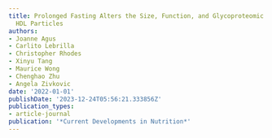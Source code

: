```yaml
---
title: Prolonged Fasting Alters the Size, Function, and Glycoproteomic Profile of
  HDL Particles
authors:
- Joanne Agus
- Carlito Lebrilla
- Christopher Rhodes
- Xinyu Tang
- Maurice Wong
- Chenghao Zhu
- Angela Zivkovic
date: '2022-01-01'
publishDate: '2023-12-24T05:56:21.333856Z'
publication_types:
- article-journal
publication: '*Current Developments in Nutrition*'
---
```

